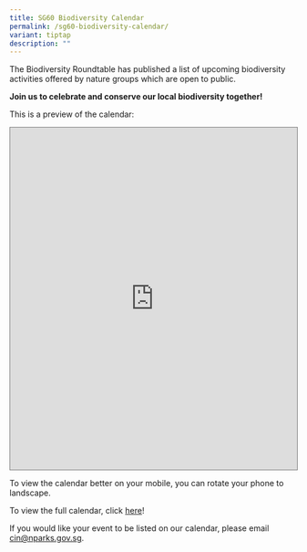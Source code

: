 ```yaml
---
title: SG60 Biodiversity Calendar
permalink: /sg60-biodiversity-calendar/
variant: tiptap
description: ""
---
```

<p>The Biodiversity Roundtable has published a list of upcoming biodiversity
activities offered by nature groups which are open to public.</p>
<p><strong>Join us to celebrate and conserve our local biodiversity together!</strong>
</p>
<p>This is a preview of the calendar:</p>
<div class="iframe-wrapper">
<iframe style="border:solid 1px #777" height="600" width="100%" allowfullscreen="true" frameborder="0" src="https://docs.google.com/document/d/e/2PACX-1vTNHChqQOFGIJ95kdX2GJ83ftG6Xa2Lhr3OBAfTdnqFKV54XzOUacM04cb_kFNA_Vzx6OtxxUBCF9lL/pub?embedded=true"></iframe>
</div>
<p>To view the calendar better on your mobile, you can rotate your phone
to landscape.</p>
<p>To view the full calendar, click <a href="https://go.gov.sg/sg60biodiversitycalendar-doc" rel="noopener nofollow" target="_blank">here</a>!</p>
<p>If you would like your event to be listed on our calendar, please email
<a href="mailto:cin@nparks.gov.sg" rel="noopener nofollow" target="_blank">cin@nparks.gov.sg</a>.</p>